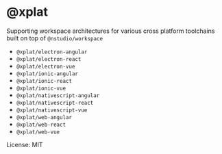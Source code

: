# @xplat

Supporting workspace architectures for various cross platform toolchains built on top of `@nstudio/workspace`

* `@xplat/electron-angular`
* `@xplat/electron-react`
* `@xplat/electron-vue`
* `@xplat/ionic-angular`
* `@xplat/ionic-react`
* `@xplat/ionic-vue`
* `@xplat/nativescript-angular`
* `@xplat/nativescript-react`
* `@xplat/nativescript-vue`
* `@xplat/web-angular`
* `@xplat/web-react`
* `@xplat/web-vue`

License: MIT
